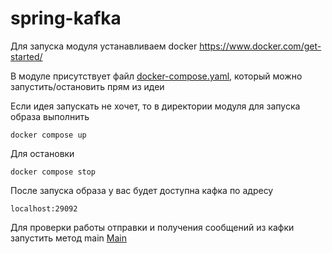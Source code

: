 # spring-kafka

Для запуска модуля устанавливаем docker https://www.docker.com/get-started/
 
В модуле присутствует файл [docker-compose.yaml](docker-compose.yml), который можно запустить/остановить прям из идеи

Если идея запускать не хочет, то в директории модуля для запуска образа выполнить  
```
docker compose up
```
Для остановки
```
docker compose stop
```

После запуска образа у вас будет доступна кафка по адресу

```
localhost:29092
```

Для проверки работы отправки и получения сообщений из кафки запустить метод main [Main](src/main/java/org/kafka/Main.java)

